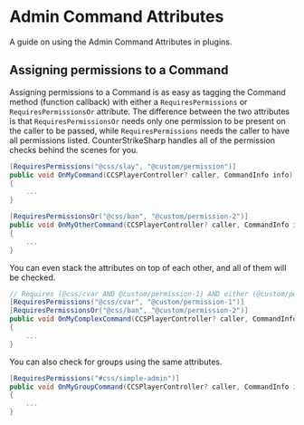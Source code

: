 # Admin Command Attributes

A guide on using the Admin Command Attributes in plugins.

## Assigning permissions to a Command

Assigning permissions to a Command is as easy as tagging the Command method (function callback) with either a `RequiresPermissions` or `RequiresPermissionsOr` attribute. The difference between the two attributes is that `RequiresPermissionsOr` needs only one permission to be present on the caller to be passed, while `RequiresPermissions` needs the caller to have all permissions listed. CounterStrikeSharp handles all of the permission checks behind the scenes for you.

```csharp
[RequiresPermissions("@css/slay", "@custom/permission")]
public void OnMyCommand(CCSPlayerController? caller, CommandInfo info)
{
    ...
}
```

```csharp
[RequiresPermissionsOr("@css/ban", "@custom/permission-2")]
public void OnMyOtherCommand(CCSPlayerController? caller, CommandInfo info)
{
    ...
}
```

You can even stack the attributes on top of each other, and all of them will be checked.

```csharp
// Requires (@css/cvar AND @custom/permission-1) AND either (@custom/permission-1 OR @custom/permission-2).
[RequiresPermissions("@css/cvar", "@custom/permission-1")]
[RequiresPermissionsOr("@css/ban", "@custom/permission-2")]
public void OnMyComplexCommand(CCSPlayerController? caller, CommandInfo info)
{
    ...
}
```

You can also check for groups using the same attributes.

```csharp
[RequiresPermissions("#css/simple-admin")]
public void OnMyGroupCommand(CCSPlayerController? caller, CommandInfo info)
{
    ...
}
```

